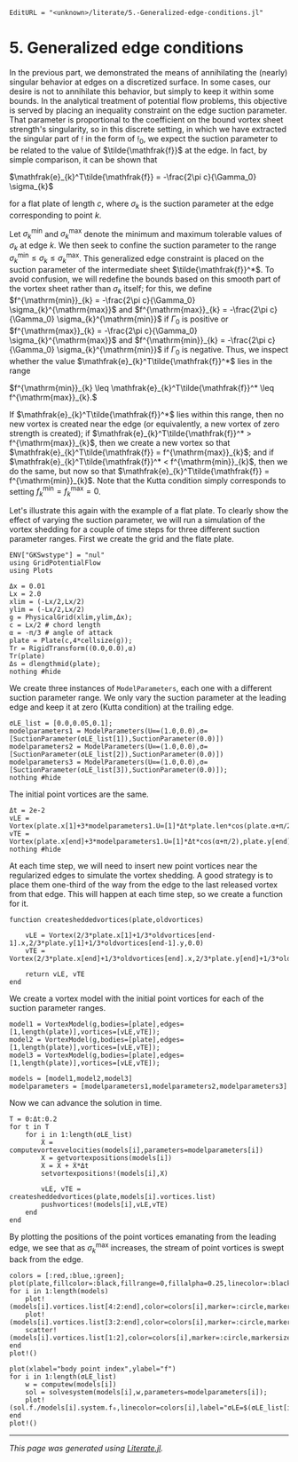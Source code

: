 ```@meta
EditURL = "<unknown>/literate/5.-Generalized-edge-conditions.jl"
```

# 5. Generalized edge conditions

In the previous part, we demonstrated the means of annihilating the (nearly) singular behavior at edges on a discretized surface. In some cases, our desire is not to annihilate this behavior, but simply to keep it within some bounds. In the analytical treatment of potential flow problems, this objective is served by placing an inequality constraint on the edge suction parameter. That parameter is proportional to the coefficient on the bound vortex sheet strength's singularity, so in this discrete setting, in which we have extracted the singular part of $\mathfrak{f}$ in the form of $\mathfrak{f}_0$, we expect the suction parameter to be related to the value of $\tilde{\mathfrak{f}}$ at the edge. In fact, by simple comparison, it can be shown that

$\mathfrak{e}_{k}^T\tilde{\mathfrak{f}} = -\frac{2\pi c}{\Gamma_0} \sigma_{k}$

for a flat plate of length $c$, where $\sigma_{k}$ is the suction parameter at the edge corresponding to point $k$.

Let $\sigma_{k}^{\mathrm{min}}$ and $\sigma_{k}^{\mathrm{max}}$ denote the minimum and maximum tolerable values of $\sigma_{k}$ at edge $k$. We then seek to confine the suction parameter to the range $\sigma_{k}^{\mathrm{min}} \leq \sigma_{k} \leq \sigma_{k}^{\mathrm{max}}$. This generalized edge constraint is placed on the suction parameter of the intermediate sheet $\tilde{\mathfrak{f}}^*$. To avoid confusion, we will redefine the bounds based on this smooth part of the vortex sheet rather than $\sigma_{k}$ itself; for this, we define $f^{\mathrm{min}}_{k} = -\frac{2\pi c}{\Gamma_0} \sigma_{k}^{\mathrm{max}}$ and $f^{\mathrm{max}}_{k} = -\frac{2\pi c}{\Gamma_0} \sigma_{k}^{\mathrm{min}}$ if $\Gamma_0$ is positive or $f^{\mathrm{max}}_{k} = -\frac{2\pi c}{\Gamma_0} \sigma_{k}^{\mathrm{max}}$ and $f^{\mathrm{min}}_{k} = -\frac{2\pi c}{\Gamma_0} \sigma_{k}^{\mathrm{min}}$ if $\Gamma_0$ is negative. Thus, we inspect whether the value $\mathfrak{e}_{k}^T\tilde{\mathfrak{f}}^*$ lies in the range

$f^{\mathrm{min}}_{k} \leq \mathfrak{e}_{k}^T\tilde{\mathfrak{f}}^* \leq f^{\mathrm{max}}_{k}.$

If $\mathfrak{e}_{k}^T\tilde{\mathfrak{f}}^*$ lies within this range, then no new vortex is created near the edge (or equivalently, a new vortex of zero strength is created); if $\mathfrak{e}_{k}^T\tilde{\mathfrak{f}}^* > f^{\mathrm{max}}_{k}$, then we create a new vortex so that $\mathfrak{e}_{k}^T\tilde{\mathfrak{f}} = f^{\mathrm{max}}_{k}$; and if $\mathfrak{e}_{k}^T\tilde{\mathfrak{f}}^* < f^{\mathrm{min}}_{k}$, then we do the same, but now so that $\mathfrak{e}_{k}^T\tilde{\mathfrak{f}} = f^{\mathrm{min}}_{k}$. Note that the Kutta condition simply corresponds to setting $f^{\mathrm{min}}_{k} = f^{\mathrm{max}}_{k} = 0$.

Let's illustrate this again with the example of a flat plate. To clearly show the effect of varying the suction parameter, we will run a simulation of the vortex shedding for a couple of time steps for three different suction parameter ranges. First we create the grid and the flate plate.
```@setup 5.-Generalized-edge-conditions
ENV["GKSwstype"] = "nul"
using GridPotentialFlow
using Plots
```

```@example 5.-Generalized-edge-conditions
Δx = 0.01
Lx = 2.0
xlim = (-Lx/2,Lx/2)
ylim = (-Lx/2,Lx/2)
g = PhysicalGrid(xlim,ylim,Δx);
c = Lx/2 # chord length
α = -π/3 # angle of attack
plate = Plate(c,4*cellsize(g));
Tr = RigidTransform((0.0,0.0),α)
Tr(plate)
Δs = dlengthmid(plate);
nothing #hide
```

We create three instances of `ModelParameters`, each one with a different suction parameter range. We only vary the suction parameter at the leading edge and keep it at zero (Kutta condition) at the trailing edge.

```@example 5.-Generalized-edge-conditions
σLE_list = [0.0,0.05,0.1];
modelparameters1 = ModelParameters(U∞=(1.0,0.0),σ=[SuctionParameter(σLE_list[1]),SuctionParameter(0.0)])
modelparameters2 = ModelParameters(U∞=(1.0,0.0),σ=[SuctionParameter(σLE_list[2]),SuctionParameter(0.0)])
modelparameters3 = ModelParameters(U∞=(1.0,0.0),σ=[SuctionParameter(σLE_list[3]),SuctionParameter(0.0)]);
nothing #hide
```

The initial point vortices are the same.

```@example 5.-Generalized-edge-conditions
Δt = 2e-2
vLE = Vortex(plate.x[1]+3*modelparameters1.U∞[1]*Δt*plate.len*cos(plate.α+π/2),plate.y[1]+3*modelparameters1.U∞[1]*Δt*plate.len*sin(plate.α+π/2),0.0);
vTE = Vortex(plate.x[end]+3*modelparameters1.U∞[1]*Δt*cos(α+π/2),plate.y[end]+3*Δt*modelparameters1.U∞[1]*sin(α+π/2),0.0);
nothing #hide
```

At each time step, we will need to insert new point vortices near the regularized edges to simulate the vortex shedding. A good strategy is to place them one-third of the way from the edge to the last released vortex from that edge. This will happen at each time step, so we create a function for it.

```@example 5.-Generalized-edge-conditions
function createsheddedvortices(plate,oldvortices)

    vLE = Vortex(2/3*plate.x[1]+1/3*oldvortices[end-1].x,2/3*plate.y[1]+1/3*oldvortices[end-1].y,0.0)
    vTE = Vortex(2/3*plate.x[end]+1/3*oldvortices[end].x,2/3*plate.y[end]+1/3*oldvortices[end].y,0.0)

    return vLE, vTE
end
```

We create a vortex model with the initial point vortices for each of the suction parameter ranges.

```@example 5.-Generalized-edge-conditions
model1 = VortexModel(g,bodies=[plate],edges=[1,length(plate)],vortices=[vLE,vTE]);
model2 = VortexModel(g,bodies=[plate],edges=[1,length(plate)],vortices=[vLE,vTE]);
model3 = VortexModel(g,bodies=[plate],edges=[1,length(plate)],vortices=[vLE,vTE]);

models = [model1,model2,model3]
modelparameters = [modelparameters1,modelparameters2,modelparameters3]
```

Now we can advance the solution in time.

```@example 5.-Generalized-edge-conditions
T = 0:Δt:0.2
for t in T
    for i in 1:length(σLE_list)
        Ẋ = computevortexvelocities(models[i],parameters=modelparameters[i])
        X = getvortexpositions(models[i])
        X = X + Ẋ*Δt
        setvortexpositions!(models[i],X)

        vLE, vTE = createsheddedvortices(plate,models[i].vortices.list)
        pushvortices!(models[i],vLE,vTE)
    end
end
```

By plotting the positions of the point vortices emanating from the leading edge, we see that as $\sigma_{k}^{\mathrm{max}}$ increases, the stream of point vortices is swept back from the edge.

```@example 5.-Generalized-edge-conditions
colors = [:red,:blue,:green];
plot(plate,fillcolor=:black,fillrange=0,fillalpha=0.25,linecolor=:black,linewidth=2,xlabel="x",ylabel="y")
for i in 1:length(models)
    plot!(models[i].vortices.list[4:2:end],color=colors[i],marker=:circle,markersize=2)
    plot!(models[i].vortices.list[3:2:end],color=colors[i],marker=:circle,markersize=2)
    scatter!(models[i].vortices.list[1:2],color=colors[i],marker=:circle,markersize=2,label="σLE=$(σLE_list[i])")
end
plot!()
```

```@example 5.-Generalized-edge-conditions
plot(xlabel="body point index",ylabel="f̃")
for i in 1:length(σLE_list)
    w = computew(models[i])
    sol = solvesystem(models[i],w,parameters=modelparameters[i]);
    plot!(sol.f./models[i].system.f₀,linecolor=colors[i],label="σLE=$(σLE_list[i])")
end
plot!()
```

---

*This page was generated using [Literate.jl](https://github.com/fredrikekre/Literate.jl).*

